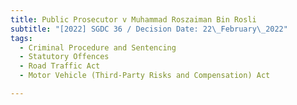 ```yaml
---
title: Public Prosecutor v Muhammad Roszaiman Bin Rosli
subtitle: "[2022] SGDC 36 / Decision Date: 22\_February\_2022"
tags:
  - Criminal Procedure and Sentencing
  - Statutory Offences
  - Road Traffic Act
  - Motor Vehicle (Third-Party Risks and Compensation) Act

---
```

